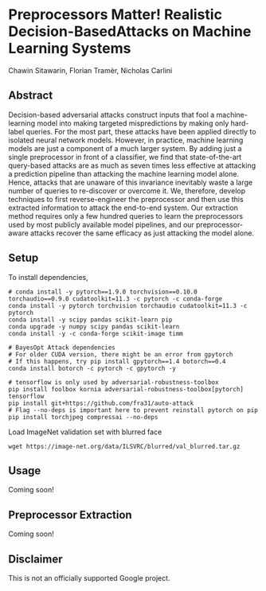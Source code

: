 # Preprocessors Matter! Realistic Decision-BasedAttacks on Machine Learning Systems

Chawin Sitawarin, Florian Tramèr, Nicholas Carlini

## Abstract

Decision-based adversarial attacks construct inputs that fool a machine-learning model into making targeted mispredictions by making only hard-label queries. For the most part, these attacks have been applied directly to isolated neural network models. However, in practice, machine learning models are just a component of a much larger system. By adding just a single preprocessor in front of a classifier, we find that state-of-the-art query-based attacks are as much as seven times less effective at attacking a prediction pipeline than attacking the machine learning model alone. Hence, attacks that are unaware of this invariance inevitably waste a large number of queries to re-discover or overcome it. We, therefore, develop techniques to first reverse-engineer the preprocessor and then use this extracted information to attack the end-to-end system. Our extraction method requires only a few hundred queries to learn the preprocessors used by most publicly available model pipelines, and our preprocessor-aware attacks recover the same efficacy as just attacking the model alone.

## Setup

To install dependencies,

```[bash]
# conda install -y pytorch==1.9.0 torchvision==0.10.0 torchaudio==0.9.0 cudatoolkit=11.3 -c pytorch -c conda-forge
conda install -y pytorch torchvision torchaudio cudatoolkit=11.3 -c pytorch
conda install -y scipy pandas scikit-learn pip
conda upgrade -y numpy scipy pandas scikit-learn
conda install -y -c conda-forge scikit-image timm

# BayesOpt Attack dependencies
# For older CUDA version, there might be an error from gpytorch
# If this happens, try pip install gpytorch==1.4 botorch==0.4
conda install botorch -c pytorch -c gpytorch -y

# tensorflow is only used by adversarial-robustness-toolbox
pip install foolbox kornia adversarial-robustness-toolbox[pytorch] tensorflow
pip install git+https://github.com/fra31/auto-attack
# Flag --no-deps is important here to prevent reinstall pytorch on pip
pip install torchjpeg compressai --no-deps
```

Load ImageNet validation set with blurred face

```[bash]
wget https://image-net.org/data/ILSVRC/blurred/val_blurred.tar.gz
```

## Usage

Coming soon!

## Preprocessor Extraction

Coming soon!

## Disclaimer

This is not an officially supported Google project.
